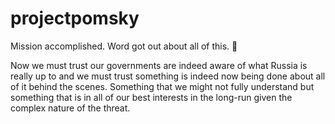 # projectpomsky

Mission accomplished. Word got out about all of this. 🙏

Now we must trust our governments are indeed aware of what Russia is really up to and we must trust something is indeed now being done about all of it behind the scenes. Something that we might not fully understand but something that is in all of our best interests in the long-run given the complex nature of the threat.
